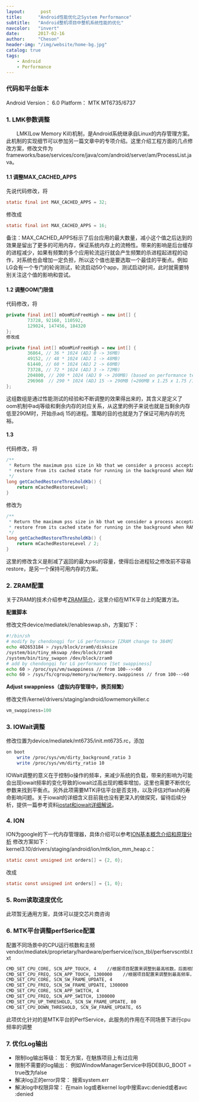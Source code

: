 ```yaml
---
layout:      post
title:      "Android性能优化之System Performance"
subtitle:   "Android整机项目中整机系统性能的优化"
navcolor:   "invert"
date:       2017-02-16
author:     "Cheson"
header-img: "/img/website/home-bg.jpg"
catalog: true
tags:
    - Android
    - Performance
---
```


### 代码和平台版本

Android Version： 6.0
Platform： MTK MT6735/6737

### 1. LMK参数调整
&emsp;&emsp;LMK(Low Memory Kill)机制，是Android系统继承自Linux的内存管理方案。此机制的实现细节可以参加另一篇文章中的专项介绍。这里介绍工程方面的几点修改方案，修改文件为frameworks/base/services/core/java/com/android/server/am/ProcessList.java。

#### 1.1 调整MAX_CACHED_APPS
先说代码修改，将

```java
static final int MAX_CACHED_APPS = 32;
```
修改成

```java
static final int MAX_CACHED_APPS = 16;
```
备注：MAX_CACHED_APPS标示了后台应用的最大数量，减小这个值之后达到的效果是留出了更多的可用内存，保证系统内存上的流畅性。带来的影响是后台缓存的进程减少，如果有频繁的多个应用轮流运行就会产生频繁的杀进程起进程的动作，对系统也会增加一定负担，所以这个值也是要选取一个最佳的平衡点。例如LG会有一个专门的轮询测试，轮流启动50个app，测试启动时间，此时就需要特别关注这个值的影响和尝试。

#### 1.2 调整OOM门限值

代码修改，将

```java
private final int[] mOomMinFreeHigh = new int[] {
        73728, 92160, 110592,
        129024, 147456, 184320
};
修改成
```

```java
private final int[] mOomMinFreeHigh = new int[] {
        36864, // 36 * 1024 (ADJ 0 -> 36MB)
	    49152, // 48 * 1024 (ADJ 1 -> 48MB)
	    61440, // 60 * 1024 (ADJ 2 -> 60MB)
	    73728, // 72 * 1024 (ADJ 3 -> 72MB)
	    204800, // 200 * 1024 (ADJ 9 -> 200MB) (based on performance test)
	    296960	// 290 * 1024 (ADJ 15 -> 290MB (=200MB x 1.25 x 1.75 /1.5)
};
```
这组数组是通过性能测试的经验和不断调整的效果得出来的，其含义是定义了oom机制中adj等级和剩余内存的对应关系，从这里的例子来说也就是当剩余内存低至290M时，开始杀adj 15的进程。策略的目的也就是为了保证可用内存的充裕。

#### 1.3

代码修改，将

```java
/**
 * Return the maximum pss size in kb that we consider a process acceptable to
 * restore from its cached state for running in the background when RAM is low.
 */
long getCachedRestoreThresholdKb() {
    return mCachedRestoreLevel;
}
```
修改为

```java
/**
 * Return the maximum pss size in kb that we consider a process acceptable to
 * restore from its cached state for running in the background when RAM is low.
 */
long getCachedRestoreThresholdKb() {
    return mCachedRestoreLevel / 2;
}
```
这里的修改含义是削减了返回的最大pss的容量，使得后台进程较之修改前不容易restore，是另一个保持可用内存的方案。

### 2. ZRAM配置

关于ZRAM的技术介绍参考[ZRAM简介](http://kernel.meizu.com/zram-introduction.html)，这里介绍在MTK平台上的配置方法。

**配置脚本**

修改文件device/mediatek/<project>/enableswap.sh，方案如下：

```Bash
#!/bin/sh
# modify by chendonqgi for LG performance [ZRAM change to 384M]
echo 402653184 > /sys/block/zram0/disksize
/system/bin/tiny_mkswap /dev/block/zram0
/system/bin/tiny_swapon /dev/block/zram0
# add by chendongqi for LG performance [Set swappiness]
echo 60 > /proc/sys/vm/swappiness // from 100-->>60
echo 60 > /sys/fs/cgroup/memory/sw/memory.swappiness // from 100-->60
```

**Adjust swappniess（虚拟内存管理中，换页频繁）**

修改文件/kernel/drivers/staging/android/lowmemorykiller.c

```C
vm_swappiness=100
```

### 3. IOWait调整

修改位置为device/mediatek/mt6735/init.mt6735.rc，添加

```Bash
on boot
    write /proc/sys/vm/dirty_background_ratio 3
    write /proc/sys/vm/dirty_ratio 10
```
IOWait调整的意义在于控制io操作的频率，来减少系统的负载，带来的影响为可能会出现iowait频率的变化导致的iowait过高出现的概率增加，这里也需要不断优化参数来找到平衡点。另外此项需要MTK评估平台是否支持，以及评估对flash的寿命影响问题。关于iowait的详细含义目前我也没有更深入的做探究，留待后续分析，提供一篇参考资料[iostat和iowait详细解说](http://blog.csdn.net/lhf_tiger/article/details/8926232)。

### 4. ION

ION为google的下一代内存管理器，具体介绍可以参考[ION基本概念介绍和原理分析](http://blog.csdn.net/zirconsdu/article/details/8969749)
修改方案如下：kernel3.10/drivers/staging/android/ion/mtk/ion_mm_heap.c：

```c
static const unsigned int orders[] = {2, 0};
```
改成

```c
static const unsigned int orders[] = {1, 0};
```

### 5. Rom读取速度优化

此项暂无通用方案，具体可以提交芯片商咨询

### 6. MTK平台调整perfSerice配置

配置不同场景中的CPU运行核数和主频
vendor/mediatek/proprietary/hardware/perfservice/<platform>/scn_tbl/perfservscntbl.txt

```Bash
CMD_SET_CPU_CORE, SCN_APP_TOUCH, 4    //根据项目配置来调整到最高核数，后面相同
CMD_SET_CPU_FREQ, SCN_APP_TOUCH, 1300000    //根据项目配置来调整到最高频率，后面相同
CMD_SET_CPU_CORE, SCN_SW_FRAME_UPDATE, 4
CMD_SET_CPU_FREQ, SCN_SW_FRAME_UPDATE, 1300000
CMD_SET_CPU_CORE, SCN_APP_SWITCH, 4
CMD_SET_CPU_FREQ, SCN_APP_SWITCH, 1300000
CMD_SET_CPU_UP_THRESHOLD, SCN_SW_FRAME_UPDATE, 80
CMD_SET_CPU_DOWN_THRESHOLD, SCN_SW_FRAME_UPDATE, 65
```
此项优化针对的是MTK平台的PerfService，此服务的作用在不同场景下进行cpu频率的调整

### 7. 优化Log输出

* 限制log输出等级： 暂无方案，在魅族项目上有过应用
* 限制不需要的log输出： 例如WindowManagerService中将DEBUG_BOOT = true改为false
* 解决log正的error异常： 搜索system.err
* 解决log中权限异常： 在main log或者kernel log中搜索avc:denied或者avc :denied
